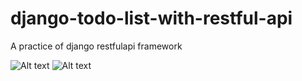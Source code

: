 # django-todo-list-with-restful-api
A practice of django restfulapi framework

![Alt text](/screenshots/admin.jpg?raw=true "Django admin view")
![Alt text](/screenshots/api.jpg?raw=true "Django API view")
